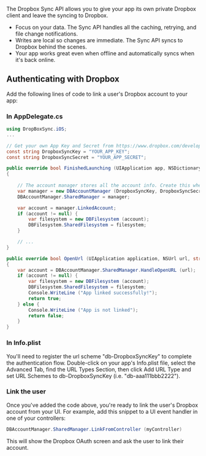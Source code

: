 The Dropbox Sync API allows you to give your app its own private Dropbox client and leave the syncing to Dropbox.

- Focus on your data. The Sync API handles all the caching, retrying, and file change notifications.
- Writes are local so changes are immediate. The Sync API syncs to Dropbox behind the scenes.
- Your app works great even when offline and automatically syncs when it's back online.


## Authenticating with Dropbox

Add the following lines of code to link a user's Dropbox account to your
app:

### In AppDelegate.cs

```csharp
using DropBoxSync.iOS;
...

// Get your own App Key and Secret from https://www.dropbox.com/developers/apps
const string DropboxSyncKey = "YOUR_APP_KEY";
const string DropboxSyncSecret = "YOUR_APP_SECRET";

public override bool FinishedLaunching (UIApplication app, NSDictionary options)
{
	
	// The account manager stores all the account info. Create this when your app launches
	var manager = new DBAccountManager (DropboxSyncKey, DropboxSyncSecret);
	DBAccountManager.SharedManager = manager;

	var account = manager.LinkedAccount;
	if (account != null) {
		var filesystem = new DBFilesystem (account);
		DBFilesystem.SharedFilesystem = filesystem;
	}	

	// ...
}

public override bool OpenUrl (UIApplication application, NSUrl url, string sourceApplication, NSObject annotation)
{
	var account = DBAccountManager.SharedManager.HandleOpenURL (url);
	if (account != null) {
		var filesystem = new DBFilesystem (account);
		DBFilesystem.SharedFilesystem = filesystem;
		Console.WriteLine ("App linked successfully!");
		return true;
	} else {
		Console.WriteLine ("App is not linked");
		return false;
	}
}

```

### In Info.plist

You'll need to register the url scheme "db-DropboxSyncKey" to complete the
authentication flow. Double-click on your app's Info.plist file, select
the Advanced Tab, find the URL Types Section, then click Add URL Type
and set URL Schemes to db-DropboxSyncKey (i.e.	"db-aaa111bbb2222").

### Link the user

Once you've added the code above, you're ready to link the user's
Dropbox account from your UI. For example, add this snippet to a UI
event handler in one of your controllers:

```csharp
DBAccountManager.SharedManager.LinkFromController (myController)
```

This will show the Dropbox OAuth screen and ask the user to link their
account.
